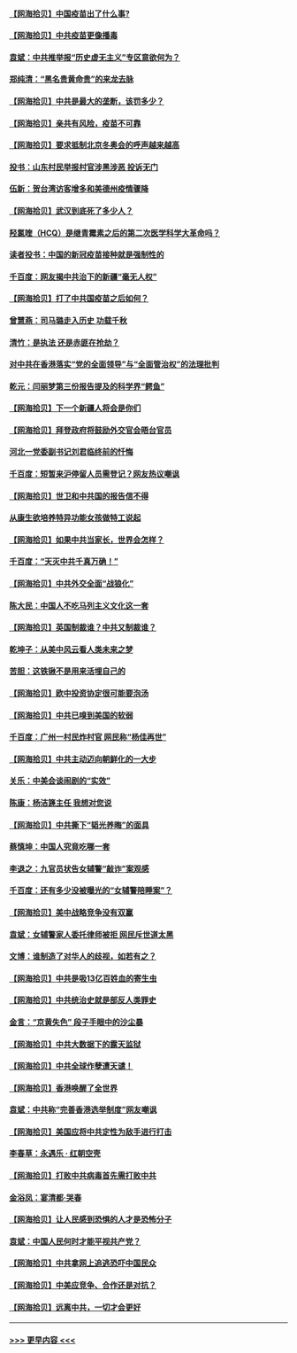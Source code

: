 #### [【网海拾贝】中国疫苗出了什么事?](../pages/nsc993/n12879124.md?t=04150351) 
#### [【网海拾贝】中共疫苗更像播毒](../pages/nsc993/n12876631.md?t=04150351) 
#### [袁斌：中共推举报“历史虚无主义”专区意欲何为？](../pages/nsc993/n12876530.md?t=04150351) 
#### [郑纯清：“黑名贵黄命贵”的来龙去脉](../pages/nsc993/n12875589.md?t=04150351) 
#### [【网海拾贝】中共是最大的垄断，该罚多少？](../pages/nsc993/n12874006.md?t=04150351) 
#### [【网海拾贝】亲共有风险，疫苗不可靠](../pages/nsc993/n12872224.md?t=04150351) 
#### [【网海拾贝】要求抵制北京冬奥会的呼声越来越高](../pages/nsc993/n12868962.md?t=04150351) 
#### [投书：山东村民举报村官涉黑涉恶 投诉无门](../pages/nsc993/n12869726.md?t=04150351) 
#### [伍新：贺台湾访客增多和美德州疫情骤降](../pages/nsc993/n12865651.md?t=04150351) 
#### [【网海拾贝】武汉到底死了多少人？](../pages/nsc993/n12863707.md?t=04150351) 
#### [羟氯喹（HCQ）是继青霉素之后的第二次医学科学大革命吗？](../pages/nsc993/n12638564.md?t=04150351) 
#### [读者投书：中国的新冠疫苗接种就是强制性的](../pages/nsc993/n12859932.md?t=04150351) 
#### [千百度：网友揭中共治下的新疆“毫无人权”](../pages/nsc993/n12858385.md?t=04150351) 
#### [【网海拾贝】打了中共国疫苗之后如何？](../pages/nsc993/n12857866.md?t=04150351) 
#### [曾慧燕：司马璐走入历史 功载千秋](../pages/nsc993/n12856996.md?t=04150351) 
#### [清竹：是执法 还是赤匪在抢劫？](../pages/nsc993/n12856952.md?t=04150351) 
#### [对中共在香港落实“党的全面领导”与“全面管治权”的法理批判](../pages/nsc993/n12856929.md?t=04150351) 
#### [乾元：闫丽梦第三份报告提及的科学界“鳄鱼”](../pages/nsc993/n12855985.md?t=04150351) 
#### [【网海拾贝】下一个新疆人将会是你们](../pages/nsc993/n12855864.md?t=04150351) 
#### [【网海拾贝】拜登政府将鼓励外交官会晤台官员](../pages/nsc993/n12853615.md?t=04150351) 
#### [河北一党委副书记刘君临终前的忏悔](../pages/nsc993/n12849420.md?t=04150351) 
#### [千百度：短暂来沪停留人员需登记？网友热议嘲讽](../pages/nsc993/n12853497.md?t=04150351) 
#### [【网海拾贝】世卫和中共国的报告信不得](../pages/nsc993/n12850902.md?t=04150351) 
#### [从康生欲培养特异功能女孩做特工说起](../pages/nsc993/n12849289.md?t=04150351) 
#### [【网海拾贝】如果中共当家长，世界会怎样？](../pages/nsc993/n12848436.md?t=04150351) 
#### [千百度：“天灭中共千真万确！”](../pages/nsc993/n12845659.md?t=04150351) 
#### [【网海拾贝】中共外交全面“战狼化”](../pages/nsc993/n12845607.md?t=04150351) 
#### [陈大民：中国人不吃马列主义文化这一套](../pages/nsc993/n12842496.md?t=04150351) 
#### [【网海拾贝】英国制裁谁？中共又制裁谁？](../pages/nsc993/n12840909.md?t=04150351) 
#### [乾坤子：从美中风云看人类未来之梦](../pages/nsc993/n12840590.md?t=04150351) 
#### [苦胆：这铁锹不是用来活埋自己的](../pages/nsc993/n12839512.md?t=04150351) 
#### [【网海拾贝】欧中投资协定很可能要泡汤](../pages/nsc993/n12835122.md?t=04150351) 
#### [【网海拾贝】中共已嗅到美国的软弱](../pages/nsc993/n12832411.md?t=04150351) 
#### [千百度：广州一村民炸村官 网民称“杨佳再世”](../pages/nsc993/n12832380.md?t=04150351) 
#### [【网海拾贝】中共主动迈向朝鲜化的一大步](../pages/nsc993/n12829887.md?t=04150351) 
#### [关乐：中美会谈闹剧的“实效”](../pages/nsc993/n12826698.md?t=04150351) 
#### [陈康：杨洁篪主任  我想对您说](../pages/nsc993/n12826609.md?t=04150351) 
#### [【网海拾贝】中共撕下“韬光养晦”的面具](../pages/nsc993/n12826459.md?t=04150351) 
#### [蔡慎坤：中国人究竟吃哪一套](../pages/nsc993/n12826010.md?t=04150351) 
#### [李退之：九官员状告女辅警“敲诈”案观感](../pages/nsc993/n12823984.md?t=04150351) 
#### [千百度：还有多少没被曝光的“女辅警陪睡案”？](../pages/nsc993/n12822136.md?t=04150351) 
#### [【网海拾贝】美中战略竞争没有双赢](../pages/nsc993/n12822105.md?t=04150351) 
#### [袁斌：女辅警家人委托律师被拒 网民斥世道太黑](../pages/nsc993/n12822004.md?t=04150351) 
#### [文博：谁制造了对华人的歧视，如若有之？](../pages/nsc993/n12821635.md?t=04150351) 
#### [【网海拾贝】中共是吸13亿百姓血的寄生虫](../pages/nsc993/n12819191.md?t=04150351) 
#### [【网海拾贝】中共统治史就是部反人类罪史](../pages/nsc993/n12816738.md?t=04150351) 
#### [金言：“京黄失色” 段子手眼中的沙尘暴](../pages/nsc993/n12815700.md?t=04150351) 
#### [【网海拾贝】中共大数据下的露天监狱](../pages/nsc993/n12811075.md?t=04150351) 
#### [【网海拾贝】中共全球作孽遭天谴！](../pages/nsc993/n12810258.md?t=04150351) 
#### [【网海拾贝】香港唤醒了全世界](../pages/nsc993/n12809100.md?t=04150351) 
#### [袁斌：中共称“完善香港选举制度”网友嘲讽](../pages/nsc993/n12808994.md?t=04150351) 
#### [【网海拾贝】美国应将中共定性为敌手进行打击](../pages/nsc993/n12806870.md?t=04150351) 
#### [李春草：永遇乐 · 红朝空壳](../pages/nsc993/n12805365.md?t=04150351) 
#### [【网海拾贝】打败中共病毒首先需打败中共](../pages/nsc993/n12803930.md?t=04150351) 
#### [金浴凤：宴清都‧哭春](../pages/nsc993/n12801601.md?t=04150351) 
#### [【网海拾贝】让人民感到恐惧的人才是恐怖分子](../pages/nsc993/n12799347.md?t=04150351) 
#### [袁斌：中国人民何时才能平视共产党？](../pages/nsc993/n12799306.md?t=04150351) 
#### [【网海拾贝】中共拿网上追逃恐吓中国民众](../pages/nsc993/n12796905.md?t=04150351) 
#### [【网海拾贝】中美应竞争、合作还是对抗？](../pages/nsc993/n12794675.md?t=04150351) 
#### [【网海拾贝】远离中共，一切才会更好](../pages/nsc993/n12793572.md?t=04150351) 

----
#### [ >>> 更早内容 <<< ](../indexes/nsc993-earlier.md)
